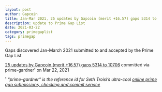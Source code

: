 ```yaml
---
layout: post
author: Gapcoin
title: Jan-Mar 2021, 25 updates by Gapcoin (merit +16.57) gaps 5314 to 10706
description: update to Prime Gap List
date: 2021-03-22
category: primegaplist
tags: primegap
---
```


Gaps discovered Jan-March 2021 submitted to and accepted by the Prime Gap List

[25 updates by Gapcoin (merit +16.57) gaps 5314 to 10706](https://github.com/primegap-list-project/prime-gap-list/commit/0a8ccbea250ce94c4abfc6b3ad2be3c43db06d23) committed via prime-gardner¹ on Mar 22, 2021


¹ *“prime-gardner” is the reference id for Seth Troisi’s ultra-cool [online prime gap submissions, checking and commit service](https://primegaps.cloudygo.com/)*
